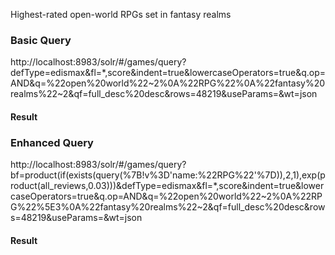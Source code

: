 Highest-rated open-world RPGs set in fantasy realms

### Basic Query 

http://localhost:8983/solr/#/games/query?defType=edismax&fl=*,score&indent=true&lowercaseOperators=true&q.op=AND&q=%22open%20world%22~2%0A%22RPG%22%0A%22fantasy%20realms%22~2&qf=full_desc%20desc&rows=48219&useParams=&wt=json

#### Result

### Enhanced Query
http://localhost:8983/solr/#/games/query?bf=product(if(exists(query(%7B!v%3D'name:%22RPG%22'%7D)),2,1),exp(product(all_reviews,0.03)))&defType=edismax&fl=*,score&indent=true&lowercaseOperators=true&q.op=AND&q=%22open%20world%22~2%0A%22RPG%22%5E3%0A%22fantasy%20realms%22~2&qf=full_desc%20desc&rows=48219&useParams=&wt=json

#### Result